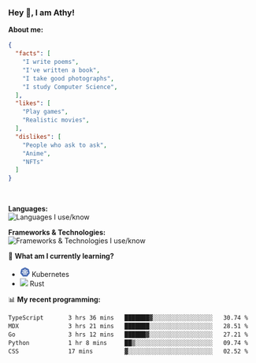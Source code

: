 ### Hey 👋, I am Athy!<br>

**About me:**


```json
{
  "facts": [
    "I write poems",
    "I've written a book",
    "I take good photographs",
    "I study Computer Science",
  ],
  "likes": [
    "Play games",
    "Realistic movies",
  ],
  "dislikes": [
    "People who ask to ask",
    "Anime",
    "NFTs"
  ]
}
```
<br>


**Languages:**<br>
![Languages I use/know](https://skillicons.dev/icons?i=py,js,html,go,lua,java)

**Frameworks & Technologies:**<br />
![Frameworks & Technologies I use/know](https://skillicons.dev/icons?i=nodejs,nextjs,ts,react,express,docker,kubernetes,mysql,postgresql,mongodb,git,github,tailwind,prisma)

📙 **What am I currently learning?**

- <img height="20" src="https://github.com/devicons/devicon/blob/master/icons/kubernetes/kubernetes-plain.svg" />  Kubernetes
- <img height="20" src="https://cdn.jsdelivr.net/gh/devicons/devicon/icons/rust/rust-plain.svg" /> Rust

📊 **My recent programming:**

<!--START_SECTION:waka-->

```txt
TypeScript       3 hrs 36 mins   ███████▓░░░░░░░░░░░░░░░░░   30.74 %
MDX              3 hrs 21 mins   ███████░░░░░░░░░░░░░░░░░░   28.51 %
Go               3 hrs 12 mins   ██████▓░░░░░░░░░░░░░░░░░░   27.21 %
Python           1 hr 8 mins     ██▒░░░░░░░░░░░░░░░░░░░░░░   09.74 %
CSS              17 mins         ▓░░░░░░░░░░░░░░░░░░░░░░░░   02.52 %
```

<!--END_SECTION:waka-->
